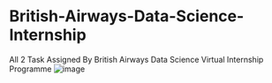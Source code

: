 # British-Airways-Data-Science-Internship
All 2 Task Assigned By British Airways Data Science Virtual Internship Programme
![image](https://user-images.githubusercontent.com/97459174/229365508-c505b441-754c-4577-95f7-dd502aa0a015.png)


